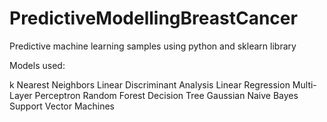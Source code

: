 # PredictiveModellingBreastCancer
Predictive machine learning samples using python and sklearn library

Models used:

k Nearest Neighbors
Linear Discriminant Analysis
Linear Regression
Multi-Layer Perceptron
Random Forest
Decision Tree
Gaussian Naive Bayes
Support Vector Machines



